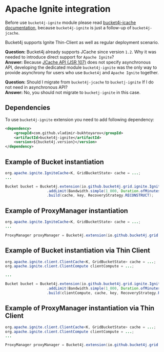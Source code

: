 # Apache Ignite integration
Before use ```bucket4j-ignite``` module please read [bucket4j-jcache documentation](jcache-usage.md),
because ```bucket4j-ignite``` is just a follow-up of ```bucket4j-jcache```. 

Bucket4j supports Ignite Thin-Client as well as regular deployment scenario.

**Question:** Bucket4j already supports JCache since version ```1.2```. Why it was needed to introduce direct support for ```Apache Ignite```?  
**Answer:** Because [JCache API (JSR 107)](https://www.jcp.org/en/jsr/detail?id=107) does not specify asynchronous API,
developing the dedicated module ```bucket4j-ignite``` was the only way to provide asynchrony for users who use ```Bucket4j``` and ```Apache Ignite``` together.

**Question:** Should I migrate from ```bucket4j-jcache``` to ```bucketj-ignite``` If I do not need in asynchronous API?  
**Answer:** No, you should not migrate to ```bucketj-ignite``` in this case.

## Dependencies
To use ```bucket4j-ignite``` extension you need to add following dependency:
```xml
<dependency>
    <groupId>com.github.vladimir-bukhtoyarov</groupId>
    <artifactId>bucket4j-ignite</artifactId>
    <version>${bucket4j.version}</version>
</dependency>
```

## Example of Bucket instantiation
```java
org.apache.ignite.IgniteCache<K, GridBucketState> cache = ...;
...

Bucket bucket = Bucket4j.extension(io.github.bucket4j.grid.ignite.Ignite.class).builder()
                   .addLimit(Bandwidth.simple(1_000, Duration.ofMinutes(1)))
                   .build(cache, key, RecoveryStrategy.RECONSTRUCT);
```

## Example of ProxyManager instantiation
```java
org.apache.ignite.IgniteCache<K, GridBucketState> cache = ...;
...

ProxyManager proxyManager = Bucket4j.extension(io.github.bucket4j.grid.ignite.Ignite.class).proxyManagerForCache(cache);
```

## Example of Bucket instantiation via Thin Client
```java
org.apache.ignite.client.ClientCache<K, GridBucketState> cache = ...;
org.apache.ignite.client.ClientCompute clientCompute = ...;

...

Bucket bucket = Bucket4j.extension(io.github.bucket4j.grid.ignite.Ignite.class).builder()
                   .addLimit(Bandwidth.simple(1_000, Duration.ofMinutes(1)))
                   .build(clientCompute, cache, key, RecoveryStrategy.RECONSTRUCT);
```

## Example of ProxyManager instantiation via Thin Client
```java
org.apache.ignite.client.ClientCache<K, GridBucketState> cache = ...;
org.apache.ignite.client.ClientCompute clientCompute = ...;
...

ProxyManager proxyManager = Bucket4j.extension(io.github.bucket4j.grid.ignite.Ignite.class).proxyManagerForCache(clientCompute, cache);
```
